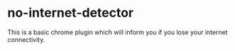 # no-internet-detector
This is a basic chrome plugin which will inform you if you lose your internet connectivity.

